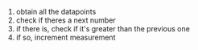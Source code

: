 1. obtain all the datapoints
2. check if theres a next number
3. if there is, check if it's greater than the previous one
4. if so, increment measurement
